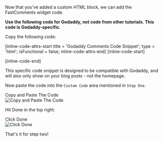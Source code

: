 Now that you've added a custom HTML block, we can add the FastComments widget code.

**Use the following code for Godaddy, not code from other tutorials. This code is Godaddy-specific.**

Copy the following code:

[inline-code-attrs-start title = 'Godaddy Comments Code Snippet'; type = 'html'; isFunctional = false; inline-code-attrs-end]
[inline-code-start]
<script src="https://cdn.fastcomments.com/js/embed-v2.min.js"></script>
<div id="fastcomments-widget"></div>
<script>
    (function () {
        if (top.location.pathname !== '/') {
            FastCommentsUI(document.getElementById('fastcomments-widget'), {
                tenantId: "demo",
                pageTitle: top.document.title,
                url: top.location.href,
                urlId: top.location.pathname
            });
        }
    })();
</script>
[inline-code-end]

This specific code snippet is designed to be compatible with Godaddy, and will also only show on your blog posts - not the homepage.

Now paste the code into the `Custom Code` area mentioned in `Step One`.

<div class="screenshot white-bg">
    <div class="title">Copy and Paste The Code</div>
    <img class="screenshot-image" src="/images/installation-guides/godaddy-step-2-code-added.png" alt="Copy and Paste The Code" />
</div>

Hit Done in the top right:

<div class="screenshot white-bg">
    <div class="title">Click Done</div>
    <img class="screenshot-image" src="/images/installation-guides/godaddy-step-2-done.png" alt="Click Done" />
</div>

That's it for step two!
